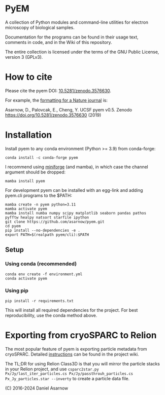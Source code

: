 # PyEM
A collection of Python modules and command-line utilities for electron microscopy of biological samples.

Documentation for the programs can be found in their usage text, comments in code, and in the Wiki of this repository.

The entire collection is licensed under the terms of the GNU Public License, version 3 (GPLv3).

# How to cite

Please cite the pyem DOI: [10.5281/zenodo.3576630](https://doi.org/10.5281/zenodo.3576630).

For example, the [formatting for a Nature journal](https://www.nature.com/nature/for-authors/formatting-guide) is:

Asarnow, D., Palovcak, E., Cheng, Y. UCSF pyem v0.5. Zenodo https://doi.org/10.5281/zenodo.3576630 (2019)

# Installation

Install pyem to any conda environment (Python >= 3.9) from conda-forge:

```
conda install -c conda-forge pyem
```

I recommend using [miniforge](https://github.com/conda-forge/miniforge) (and mamba), in which case the channel argument should be dropped:

```
mamba install pyem
```

For development pyem can be installed with an egg-link and adding pyem.cli programs to the $PATH:

```
mamba create -n pyem python=3.11
mamba activate pyem
mamba install numba numpy scipy matplotlib seaborn pandas pathos pyfftw healpy natsort starfile ipython
git clone https://github.com/asarnow/pyem.git
cd pyem
pip install --no-dependencies -e .
export PATH=$(realpath pyem/cli):$PATH
```

## Setup

### Using conda (recommended)
```
conda env create -f environment.yml
conda activate pyem
```

### Using pip
```
pip install -r requirements.txt
```

This will install all required dependencies for the project. For best reproducibility, use the conda method above.

# Exporting from cryoSPARC to Relion

The most popular feature of pyem is exporting particle metadata from cryoSPARC.
Detailed [instructions](https://github.com/asarnow/pyem/wiki/Export-from-cryoSPARC-v2) can be found in the project wiki.

The TL;DR for using Relion Class3D is that you will mirror the particle stacks in your Relion project, and use
`csparc2star.py Px/Jy/last_iter_particles.cs Px/Jy/passthrouh_particles.cs Px_Jy_particles.star --inverty`
to create a particle data file.

(C) 2016-2024 Daniel Asarnow
